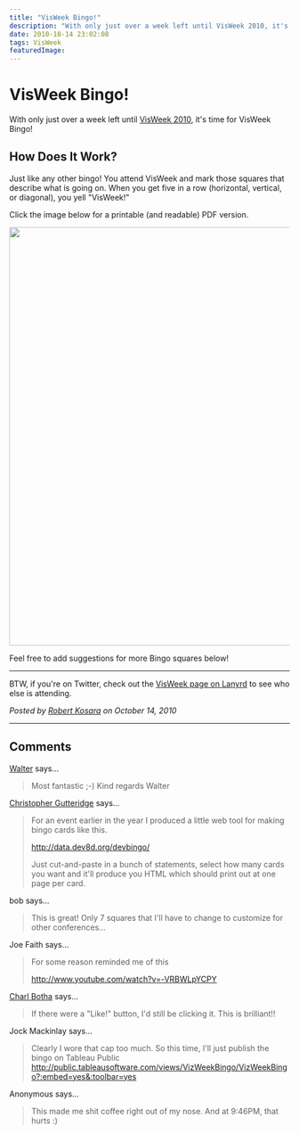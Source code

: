 ```yaml
---
title: "VisWeek Bingo!"
description: "With only just over a week left until VisWeek 2010, it's time for VisWeek Bingo!"
date: 2010-10-14 23:02:08
tags: VisWeek
featuredImage:
---
```


# VisWeek Bingo!

With only just over a week left until <a href="http://vis.computer.org/VisWeek2010/">VisWeek 2010</a>, it's time for VisWeek Bingo!

## How Does It Work?

Just like any other bingo! You attend VisWeek and mark those squares that describe what is going on. When you get five in a row (horizontal, vertical, or diagonal), you yell "VisWeek!"

Click the image below for a printable (and readable) PDF version.

<a href="http://eagereyes.org/media/2010/VisWeek-Bingo.pdf"><img src="https://media.eagereyes.org/media/2010/VisWeek-Bingo.png" alt="" width="560" height="751" /></a>

Feel free to add suggestions for more Bingo squares below!

<hr />

BTW, if you're on Twitter, check out the <a href="http://lanyrd.com/2010/visweek/">VisWeek page on Lanyrd</a> to see who else is attending.


_Posted by <a href="/about">Robert Kosara</a> on October 14, 2010_


<aside class="comments">

---
## Comments

<a href="http://www.rafelsberger.at" rel="nofollow noopener" target="_blank">Walter</a> says…
>	Most fantastic ;-) Kind regards Walter

<a href="http://blogs.ecs.soton.ac.uk/webteam/" rel="nofollow noopener" target="_blank">Christopher Gutteridge</a> says…
>	For an event earlier in the year I produced a little web tool for making bingo cards like this.
>	
>	http://data.dev8d.org/devbingo/
>	
>	Just cut-and-paste in a bunch of statements, select how many cards you want and it'll produce you HTML which should print out at one page per card.

bob says…
>	This is great! Only 7 squares that I'll have to change to customize for other conferences...

Joe Faith says…
>	For some reason reminded me of this
>	
>	http://www.youtube.com/watch?v=-VRBWLpYCPY
>	

<a href="http://cpbotha.net/" rel="nofollow noopener" target="_blank">Charl Botha</a> says…
>	If there were a "Like!" button, I'd still be clicking it. This is brilliant!!
>	

Jock Mackinlay says…
>	Clearly I wore that cap too much.  So this time, I'll just publish the bingo on Tableau Public http://public.tableausoftware.com/views/VizWeekBingo/VizWeekBingo?:embed=yes&:toolbar=yes

Anonymous says…
>	This made me shit coffee right out of my nose.  And at 9:46PM, that hurts :)

</aside>

